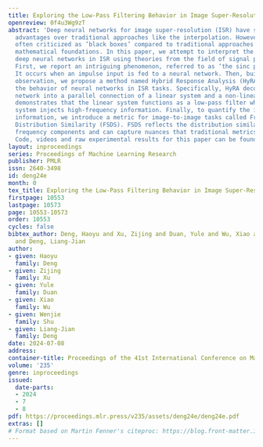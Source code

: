 ```yaml
---
title: Exploring the Low-Pass Filtering Behavior in Image Super-Resolution
openreview: 0f4u3Wg9zT
abstract: 'Deep neural networks for image super-resolution (ISR) have shown significant
  advantages over traditional approaches like the interpolation. However, they are
  often criticized as ’black boxes’ compared to traditional approaches with solid
  mathematical foundations. In this paper, we attempt to interpret the behavior of
  deep neural networks in ISR using theories from the field of signal processing.
  First, we report an intriguing phenomenon, referred to as ‘the sinc phenomenon.’
  It occurs when an impulse input is fed to a neural network. Then, building on this
  observation, we propose a method named Hybrid Response Analysis (HyRA) to analyze
  the behavior of neural networks in ISR tasks. Specifically, HyRA decomposes a neural
  network into a parallel connection of a linear system and a non-linear system and
  demonstrates that the linear system functions as a low-pass filter while the non-linear
  system injects high-frequency information. Finally, to quantify the injected high-frequency
  information, we introduce a metric for image-to-image tasks called Frequency Spectrum
  Distribution Similarity (FSDS). FSDS reflects the distribution similarity of different
  frequency components and can capture nuances that traditional metrics may overlook.
  Code, videos and raw experimental results for this paper can be found in: https://github.com/RisingEntropy/LPFInISR.'
layout: inproceedings
series: Proceedings of Machine Learning Research
publisher: PMLR
issn: 2640-3498
id: deng24e
month: 0
tex_title: Exploring the Low-Pass Filtering Behavior in Image Super-Resolution
firstpage: 10553
lastpage: 10573
page: 10553-10573
order: 10553
cycles: false
bibtex_author: Deng, Haoyu and Xu, Zijing and Duan, Yule and Wu, Xiao and Shu, Wenjie
  and Deng, Liang-Jian
author:
- given: Haoyu
  family: Deng
- given: Zijing
  family: Xu
- given: Yule
  family: Duan
- given: Xiao
  family: Wu
- given: Wenjie
  family: Shu
- given: Liang-Jian
  family: Deng
date: 2024-07-08
address:
container-title: Proceedings of the 41st International Conference on Machine Learning
volume: '235'
genre: inproceedings
issued:
  date-parts:
  - 2024
  - 7
  - 8
pdf: https://proceedings.mlr.press/v235/assets/deng24e/deng24e.pdf
extras: []
# Format based on Martin Fenner's citeproc: https://blog.front-matter.io/posts/citeproc-yaml-for-bibliographies/
---
```


